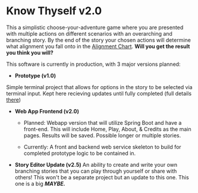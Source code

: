 # Know Thyself v2.0

This a simplistic choose-your-adventure game where you are presented with multiple actions on different scenarios with an overarching and branching story. 
By the end of the story your chosen actions will determine what alignment you fall onto in the [Alignment Chart](https://en.wikipedia.org/wiki/Alignment_(Dungeons_%26_Dragons)).
**Will you get the result you think you will?**

This software is currently in production, with 3 major versions planned:

- **Prototype (v1.0)**

Simple terminal project that allows for options in the story to be selected via terminal input. Kept here recieving updates until fully completed (full details [there](https://github.com/sharktrexer/Know_Thyself_Prototype))

- **Web App Frontend (v2.0)**

  - Planned: Webapp version that will utilize Spring Boot and have a front-end. This will include Home, Play, About, & Credits as the main pages. Results will be saved. Possible longer or multiple stories.
    
  - Currently: A front and backend web service skeleton to build for completed prototype logic to be contained in.

- **Story Editor Update (v2.5)**
An ability to create and write your own branching stories that you can play through yourself or share with others! This won't be a separate project but an update to this one. This one is a big ***MAYBE.***
